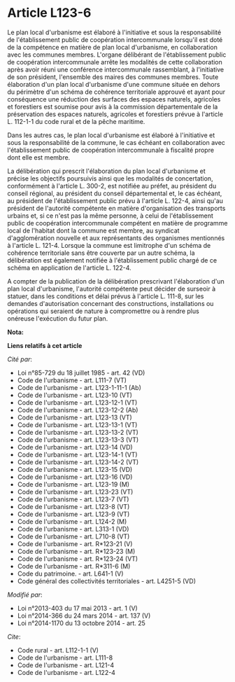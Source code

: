 # Article L123-6

Le plan local d'urbanisme est élaboré à l'initiative et sous la responsabilité de l'établissement public de coopération
intercommunale lorsqu'il est doté de la compétence en matière de plan local d'urbanisme, en collaboration avec les communes
membres. L'organe délibérant de l'établissement public de coopération intercommunale arrête les modalités de cette
collaboration après avoir réuni une conférence intercommunale rassemblant, à l'initiative de son président, l'ensemble des
maires des communes membres. Toute élaboration d'un plan local d'urbanisme d'une commune située en dehors du périmètre d'un
schéma de cohérence territoriale approuvé et ayant pour conséquence une réduction des surfaces des espaces naturels,
agricoles et forestiers est soumise pour avis à la commission départementale de la préservation des espaces naturels,
agricoles et forestiers prévue à l'article L. 112-1-1 du code rural et de la pêche maritime. 

Dans les autres cas, le plan local d'urbanisme est élaboré à l'initiative et sous la responsabilité de la commune, le cas
échéant en collaboration avec l'établissement public de coopération intercommunale à fiscalité propre dont elle est membre. 

La délibération qui prescrit l'élaboration du plan local d'urbanisme et précise les objectifs poursuivis ainsi que les
modalités de concertation, conformément à l'article L. 300-2, est notifiée au préfet, au président du conseil régional, au
président du conseil départemental et, le cas échéant, au président de l'établissement public prévu à l'article L. 122-4,
ainsi qu'au président de l'autorité compétente en matière d'organisation des transports urbains et, si ce n'est pas la même
personne, à celui de l'établissement public de coopération intercommunale compétent en matière de programme local de
l'habitat dont la commune est membre, au syndicat d'agglomération nouvelle et aux représentants des organismes mentionnés à
l'article L. 121-4. Lorsque la commune est limitrophe d'un schéma de cohérence territoriale sans être couverte par un autre
schéma, la délibération est également notifiée à l'établissement public chargé de ce schéma en application de l'article L.
122-4. 

A compter de la publication de la délibération prescrivant l'élaboration d'un plan local d'urbanisme, l'autorité compétente
peut décider de surseoir à statuer, dans les conditions et délai prévus à l'article L. 111-8, sur les demandes d'autorisation
concernant des constructions, installations ou opérations qui seraient de nature à compromettre ou à rendre plus onéreuse
l'exécution du futur plan.

**Nota:**



**Liens relatifs à cet article**

_Cité par_:

  - Loi n°85-729 du 18 juillet 1985 - art. 42 (VD)
  - Code de l'urbanisme - art. L111-7 (VT)
  - Code de l'urbanisme - art. L123-1-11-1 (Ab)
  - Code de l'urbanisme - art. L123-10 (VT)
  - Code de l'urbanisme - art. L123-12-1 (VT)
  - Code de l'urbanisme - art. L123-12-2 (Ab)
  - Code de l'urbanisme - art. L123-13 (VT)
  - Code de l'urbanisme - art. L123-13-1 (VT)
  - Code de l'urbanisme - art. L123-13-2 (VT)
  - Code de l'urbanisme - art. L123-13-3 (VT)
  - Code de l'urbanisme - art. L123-14 (VD)
  - Code de l'urbanisme - art. L123-14-1 (VT)
  - Code de l'urbanisme - art. L123-14-2 (VT)
  - Code de l'urbanisme - art. L123-15 (VD)
  - Code de l'urbanisme - art. L123-16 (VD)
  - Code de l'urbanisme - art. L123-19 (M)
  - Code de l'urbanisme - art. L123-23 (VT)
  - Code de l'urbanisme - art. L123-7 (VT)
  - Code de l'urbanisme - art. L123-8 (VT)
  - Code de l'urbanisme - art. L123-9 (VT)
  - Code de l'urbanisme - art. L124-2 (M)
  - Code de l'urbanisme - art. L313-1 (VD)
  - Code de l'urbanisme - art. L710-8 (VT)
  - Code de l'urbanisme - art. R*123-21 (V)
  - Code de l'urbanisme - art. R*123-23 (M)
  - Code de l'urbanisme - art. R*123-24 (VT)
  - Code de l'urbanisme - art. R*311-6 (M)
  - Code du patrimoine. - art. L641-1 (V)
  - Code général des collectivités territoriales - art. L4251-5 (VD)

_Modifié par_:

  - Loi n°2013-403 du 17 mai 2013 - art. 1 (V)
  - Loi n°2014-366 du 24 mars 2014 - art. 137 (V)
  - Loi n°2014-1170 du 13 octobre 2014 - art. 25

_Cite_:

  - Code rural - art. L112-1-1 (V)
  - Code de l'urbanisme - art. L111-8
  - Code de l'urbanisme - art. L121-4
  - Code de l'urbanisme - art. L122-4
